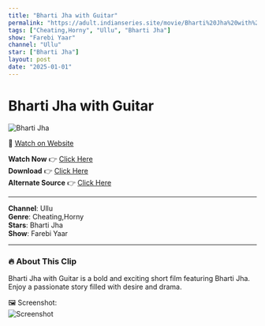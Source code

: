 ```yaml
---
title: "Bharti Jha with Guitar"
permalink: "https://adult.indianseries.site/movie/Bharti%20Jha%20with%20Guitar"
tags: ["Cheating,Horny", "Ullu", "Bharti Jha"]
show: "Farebi Yaar"
channel: "Ullu"
star: ["Bharti Jha"]
layout: post
date: "2025-01-01"
---
```


# Bharti Jha with Guitar

![Bharti Jha](https://shorts.desisins.com/wp-content/uploads/2023/07/Bharti-Jha-Musical-DesiSins.com_.jpg)

🔗 [Watch on Website](https://adult.indianseries.site/movie/Bharti%20Jha%20with%20Guitar)

**Watch Now** 👉 [Click Here](https://adult.indianseries.site/movie/Bharti%20Jha%20with%20Guitar)  
**Download** 👉 [Click Here](https://adult.indianseries.site/movie/Bharti%20Jha%20with%20Guitar)  
**Alternate Source** 👉 [Click Here](https://adult.indianseries.site/movie/Bharti%20Jha%20with%20Guitar)

---

**Channel**: Ullu  
**Genre**: Cheating,Horny  
**Stars**: Bharti Jha  
**Show**: Farebi Yaar

---

### 🔥 About This Clip

Bharti Jha with Guitar is a bold and exciting short film featuring Bharti Jha. Enjoy a passionate story filled with desire and drama.
 
🖼️ Screenshot:  
![Screenshot](https://shorts.desisins.com/wp-content/uploads/2023/07/Bharti-Jha-Musical-DesiSins.com_.jpg)
